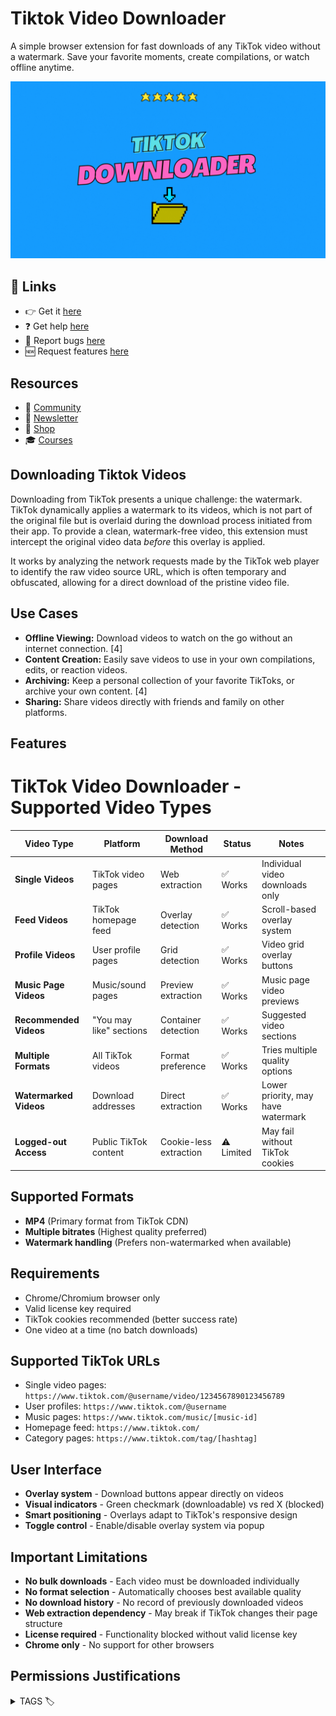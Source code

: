 # Tiktok Video Downloader

A simple browser extension for fast downloads of any TikTok video without a watermark. Save your favorite moments, create compilations, or watch offline anytime.

![tiktok video downloader](https://raw.githubusercontent.com/serpapps/tiktok-video-downloader/refs/heads/assets/images/tiktok-downloader.gif)

## 🔗 Links

- 👉 Get it [here](https://serp.ly/tiktok-video-downloader)
- ❓ Get help [here](https://github.com/orgs/serpapps/discussions/categories/faq)
- 🐛 Report bugs [here](https://github.com/serpapps/tiktok-video-downloader/issues)
- 🆕 Request features [here](https://github.com/serpapps/tiktok-video-downloader/issues)

## Resources

- 💬 [Community](https://serp.ly/@serp/community)
- 💌 [Newsletter](https://serp.ly/@serp/email)
- 🛒 [Shop](https://serp.ly/@serp/store)
- 🎓 [Courses](https://serp.ly/@serp/courses)

## Downloading Tiktok Videos

Downloading from TikTok presents a unique challenge: the watermark. TikTok dynamically applies a watermark to its videos, which is not part of the original file but is overlaid during the download process initiated from their app. To provide a clean, watermark-free video, this extension must intercept the original video data *before* this overlay is applied. 

It works by analyzing the network requests made by the TikTok web player to identify the raw video source URL, which is often temporary and obfuscated, allowing for a direct download of the pristine video file.



## Use Cases

- **Offline Viewing:** Download videos to watch on the go without an internet connection. [4]
- **Content Creation:** Easily save videos to use in your own compilations, edits, or reaction videos.
- **Archiving:** Keep a personal collection of your favorite TikToks, or archive your own content. [4]
- **Sharing:** Share videos directly with friends and family on other platforms.

## Features

# TikTok Video Downloader - Supported Video Types

| Video Type             | Platform                | Download Method        | Status     | Notes                              |
| ---------------------- | ----------------------- | ---------------------- | ---------- | ---------------------------------- |
| **Single Videos**      | TikTok video pages      | Web extraction         | ✅ Works   | Individual video downloads only    |
| **Feed Videos**        | TikTok homepage feed    | Overlay detection      | ✅ Works   | Scroll-based overlay system        |
| **Profile Videos**     | User profile pages      | Grid detection         | ✅ Works   | Video grid overlay buttons         |
| **Music Page Videos**  | Music/sound pages       | Preview extraction     | ✅ Works   | Music page video previews          |
| **Recommended Videos** | "You may like" sections | Container detection    | ✅ Works   | Suggested video sections           |
| **Multiple Formats**   | All TikTok videos       | Format preference      | ✅ Works   | Tries multiple quality options     |
| **Watermarked Videos** | Download addresses      | Direct extraction      | ✅ Works   | Lower priority, may have watermark |
| **Logged-out Access**  | Public TikTok content   | Cookie-less extraction | ⚠️ Limited | May fail without TikTok cookies    |

## Supported Formats

- **MP4** (Primary format from TikTok CDN)
- **Multiple bitrates** (Highest quality preferred)
- **Watermark handling** (Prefers non-watermarked when available)

## Requirements

- Chrome/Chromium browser only
- Valid license key required
- TikTok cookies recommended (better success rate)
- One video at a time (no batch downloads)

## Supported TikTok URLs

- Single video pages: `https://www.tiktok.com/@username/video/1234567890123456789`
- User profiles: `https://www.tiktok.com/@username`
- Music pages: `https://www.tiktok.com/music/[music-id]`
- Homepage feed: `https://www.tiktok.com/`
- Category pages: `https://www.tiktok.com/tag/[hashtag]`

## User Interface

- **Overlay system** - Download buttons appear directly on videos
- **Visual indicators** - Green checkmark (downloadable) vs red X (blocked)
- **Smart positioning** - Overlays adapt to TikTok's responsive design
- **Toggle control** - Enable/disable overlay system via popup

## Important Limitations

- **No bulk downloads** - Each video must be downloaded individually
- **No format selection** - Automatically chooses best available quality
- **No download history** - No record of previously downloaded videos
- **Web extraction dependency** - May break if TikTok changes their page structure
- **License required** - Functionality blocked without valid license key
- **Chrome only** - No support for other browsers


<!-- ## Screenshots -->

<!-- ## Videos -->


## Permissions Justifications




<details>
  <summary> TAGS 🏷️ </summary>

how to download all your tiktok videos at once
how to download saved tiktok videos
how to download tiktok audio
how to download tiktok on android phone
how to download tiktok profile picture
how to download tiktok sounds
how to download tiktok video from link
how to download tiktok videos
how to download tiktok videos on pc
how to download tiktok videos without watermark
how to use vpn to download tiktok
tiktok audio downloader
tiktok downloader
tiktok downloader extension
tiktok downloader hd
tiktok downloader mp3
tiktok downloader no watermark
tiktok downloader online
tiktok link downloader
tiktok live downloader
tiktok pfp downloader
tiktok photo downloader
tiktok profile picture downloader
tiktok slideshow downloader
tiktok story downloader
tiktok video downloader

</details>
